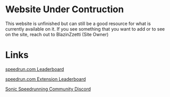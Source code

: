 # Website Under Contruction

This website is unfinished but can still be a good resource for what is currently available on it.  If you see something that you want to add or to see on the site, reach out to BlazinZzetti (Site Owner)

# Links

[speedrun.com Leaderboard](https://www.speedrun.com/shadowthehedgehog)

[speedrun.com Extension Leaderboard](https://www.speedrun.com/shadow_the_hedgehog_category_extensions)

[Sonic Speedrunning Community Discord](https://discord.gg/XRsRwRU)
